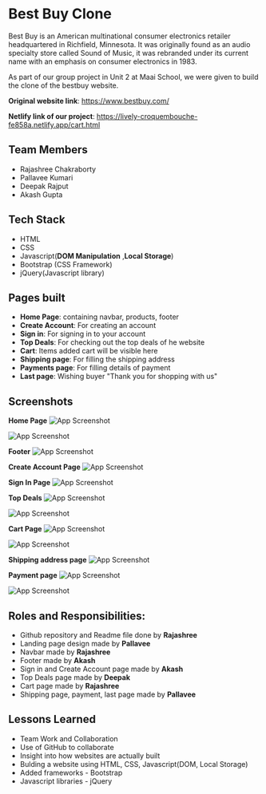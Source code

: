 
# Best Buy Clone

Best Buy is an American multinational consumer electronics retailer headquartered in Richfield, Minnesota.
It was originally found as an audio specialty store called Sound of Music, it was rebranded under its current name with an emphasis on consumer electronics in 1983.

As part of our group project in Unit 2 at Maai School, we were given to build the clone of the bestbuy website.

**Original website link**: https://www.bestbuy.com/

**Netlify link of our project**: https://lively-croquembouche-fe858a.netlify.app/cart.html




## Team Members

- Rajashree Chakraborty
- Pallavee Kumari
- Deepak Rajput
- Akash Gupta

## Tech Stack

- HTML
- CSS
- Javascript(**DOM Manipulation** ,**Local Storage**)
- Bootstrap (CSS Framework)
- jQuery(Javascript library)


## Pages built

- **Home Page**: containing navbar, products, footer
- **Create Account**: For creating an account
- **Sign in**: For signing in to your account
- **Top Deals**: For checking out the top deals of he website
- **Cart**: Items added cart will be visible here
- **Shipping page**: For filling the shipping address
- **Payments page**: For filling details of payment
- **Last page**: Wishing buyer "Thank you for shopping with us"

## Screenshots

**Home Page**
![App Screenshot](https://github.com/rajashree27/bestbuy_Clone/blob/master/Screenshots/HomePage1.png?raw=true)

![App Screenshot](https://github.com/rajashree27/bestbuy_Clone/blob/master/Screenshots/HomePage2.png?raw=true)

**Footer**
![App Screenshot](https://github.com/rajashree27/bestbuy_Clone/blob/master/Screenshots/Footer.png?raw=true)

**Create Account Page**
![App Screenshot](https://github.com/rajashree27/bestbuy_Clone/blob/master/Screenshots/CreateAccount.png?raw=true)

**Sign In Page**
![App Screenshot](https://github.com/rajashree27/bestbuy_Clone/blob/master/Screenshots/LogIn.png?raw=true)

**Top Deals**
![App Screenshot](https://github.com/rajashree27/bestbuy_Clone/blob/master/Screenshots/TopDeals1.png?raw=true)

![App Screenshot](https://github.com/rajashree27/bestbuy_Clone/blob/master/Screenshots/TopDeals2.png?raw=true)

**Cart Page**
![App Screenshot](https://github.com/rajashree27/bestbuy_Clone/blob/master/Screenshots/CartPage1.png?raw=true)

![App Screenshot](https://github.com/rajashree27/bestbuy_Clone/blob/master/Screenshots/CartPage2.png?raw=true)

**Shipping address page**
![App Screenshot](https://github.com/rajashree27/bestbuy_Clone/blob/master/Screenshots/ShippingPage.png?raw=true)

**Payment page**
![App Screenshot](https://github.com/rajashree27/bestbuy_Clone/blob/master/Screenshots/PaymentPage.png?raw=true)

![App Screenshot](https://github.com/rajashree27/bestbuy_Clone/blob/master/Screenshots/LastPage.png?raw=true)

## Roles and Responsibilities:

- Github repository and Readme file done by **Rajashree**
- Landing page design made by **Pallavee**
- Navbar made by **Rajashree**
- Footer made by **Akash**
- Sign in and Create Account page made by **Akash**
- Top Deals page made by **Deepak**
- Cart page made by **Rajashree**
- Shipping page, payment, last page made by **Pallavee**

## Lessons Learned

- Team Work and Collaboration
- Use of GitHub to collaborate
- Insight into how websites are actually built
- Bulding a website using HTML, CSS, Javascript(DOM, Local Storage)
- Added frameworks - Bootstrap
- Javascript libraries - jQuery

